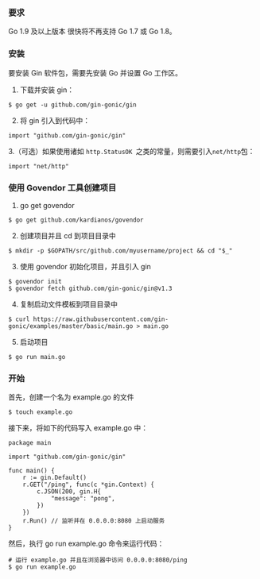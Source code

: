 ### 要求
Go 1.9 及以上版本
很快将不再支持 Go 1.7 或 Go 1.8。

### 安装
要安装 Gin 软件包，需要先安装 Go 并设置 Go 工作区。    
1. 下载并安装 gin：
```
$ go get -u github.com/gin-gonic/gin
```
2. 将 gin 引入到代码中：
```
import "github.com/gin-gonic/gin"
```
3.（可选）如果使用诸如 ``http.StatusOK ``之类的常量，则需要引入`` net/http ``包：
```
import "net/http"
```

### 使用 Govendor 工具创建项目
1. go get govendor
```
$ go get github.com/kardianos/govendor
```
2. 创建项目并且 cd 到项目目录中
```
$ mkdir -p $GOPATH/src/github.com/myusername/project && cd "$_"
```
3. 使用 govendor 初始化项目，并且引入 gin
```
$ govendor init
$ govendor fetch github.com/gin-gonic/gin@v1.3
```
4. 复制启动文件模板到项目目录中
```
$ curl https://raw.githubusercontent.com/gin-gonic/examples/master/basic/main.go > main.go
```
5. 启动项目
```
$ go run main.go
```

### 开始
首先，创建一个名为 example.go 的文件
```
$ touch example.go
```
接下来，将如下的代码写入 example.go 中：
```
package main

import "github.com/gin-gonic/gin"

func main() {
    r := gin.Default()
    r.GET("/ping", func(c *gin.Context) {
        c.JSON(200, gin.H{
            "message": "pong",
        })
    })
    r.Run() // 监听并在 0.0.0.0:8080 上启动服务
}
```
然后，执行 go run example.go 命令来运行代码：
```
# 运行 example.go 并且在浏览器中访问 0.0.0.0:8080/ping
$ go run example.go
```
